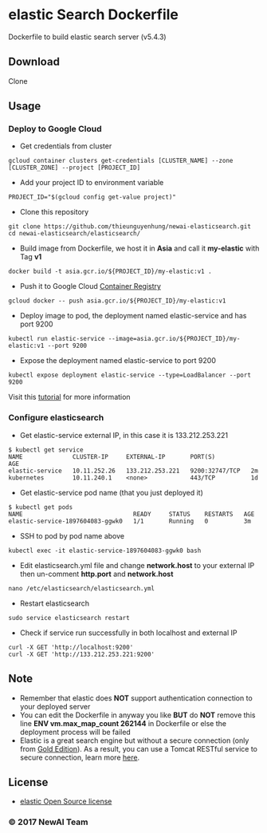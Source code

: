 elastic Search Dockerfile
===================

Dockerfile to build elastic search server (v5.4.3)

Download
-------------
Clone

Usage
-------------
### Deploy to Google Cloud
- Get credentials from cluster
```shell
gcloud container clusters get-credentials [CLUSTER_NAME] --zone [CLUSTER_ZONE] --project [PROJECT_ID]
```
- Add your project ID to environment variable
```shell
PROJECT_ID="$(gcloud config get-value project)"
```
- Clone this repository
```shell
git clone https://github.com/thieunguyenhung/newai-elasticsearch.git
cd newai-elasticsearch/elasticsearch/
```
- Build image from Dockerfile, we host it in **Asia** and call it **my-elastic** with Tag **v1**
```shell
docker build -t asia.gcr.io/${PROJECT_ID}/my-elastic:v1 .
```
- Push it to Google Cloud [Container Registry](https://cloud.google.com/container-registry/docs/pushing-and-pulling)
```shell
gcloud docker -- push asia.gcr.io/${PROJECT_ID}/my-elastic:v1
```
- Deploy image to pod, the deployment named elastic-service and has port 9200
```shell
kubectl run elastic-service --image=asia.gcr.io/${PROJECT_ID}/my-elastic:v1 --port 9200
```
- Expose the deployment named elastic-service to port 9200
```shell
kubectl expose deployment elastic-service --type=LoadBalancer --port 9200
```
Visit this [tutorial](https://cloud.google.com/container-engine/docs/tutorials/hello-node) for more information

### Configure elasticsearch
- Get elastic-service external IP, in this case it is 133.212.253.221
```shell
$ kubectl get service
NAME              CLUSTER-IP     EXTERNAL-IP       PORT(S)          AGE
elastic-service   10.11.252.26   133.212.253.221   9200:32747/TCP   2m
kubernetes        10.11.240.1    <none>            443/TCP          1d
```
- Get elastic-service pod name (that you just deployed it)
```shell
$ kubectl get pods
NAME                               READY     STATUS    RESTARTS   AGE
elastic-service-1897604083-ggwk0   1/1       Running   0          3m
```
- SSH to pod by pod name above
```shell
kubectl exec -it elastic-service-1897604083-ggwk0 bash
```
- Edit elasticsearch.yml file and change **network.host** to your external IP then un-comment **http.port** and **network.host**
```shell
nano /etc/elasticsearch/elasticsearch.yml
```
- Restart elasticsearch
```shell
sudo service elasticsearch restart
```
- Check if service run successfully in both localhost and external IP
```shell
curl -X GET 'http://localhost:9200'
curl -X GET 'http://133.212.253.221:9200'
```

Note
-------------
- Remember that elastic does **NOT** support authentication connection to your deployed server
- You can edit the Dockerfile in anyway you like **BUT** do **NOT** remove this line **ENV vm.max_map_count 262144** in Dockerfile or else the deployment process will be failed
- Elastic is a great search engine but without a secure connection (only from [Gold Edition](https://www.elastic.co/subscriptions)). As a result, you can use a Tomcat RESTful service to secure connection, learn more [here](https://github.com/thieunguyenhung/newai-elasticsearch/blob/master/tomcat_service/README.md).

License 
-------------
- [elastic Open Source license](https://www.elastic.co/subscriptions)

### © 2017 NewAI Team